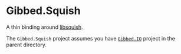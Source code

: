 # Gibbed.Squish

A thin binding around [libsquish](https://sourceforge.net/projects/libsquish/).

The `Gibbed.Squish` project assumes you have [`Gibbed.IO`](https://github.com/gibbed/Gibbed.IO) project in the
parent directory.
